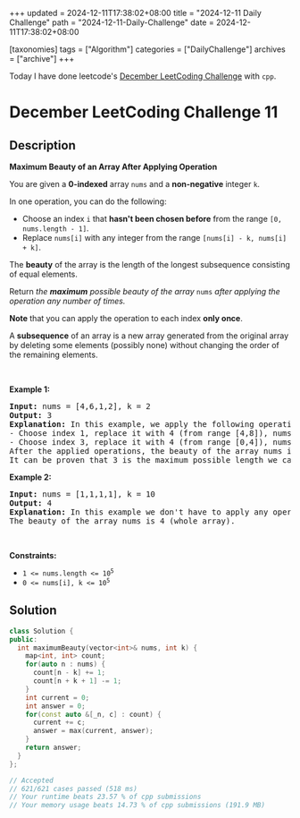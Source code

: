 +++
updated = 2024-12-11T17:38:02+08:00
title = "2024-12-11 Daily Challenge"
path = "2024-12-11-Daily-Challenge"
date = 2024-12-11T17:38:02+08:00

[taxonomies]
tags = ["Algorithm"]
categories = ["DailyChallenge"]
archives = ["archive"]
+++

Today I have done leetcode's [December LeetCoding Challenge](https://leetcode.com/problems/maximum-beauty-of-an-array-after-applying-operation/) with `cpp`.

<!-- more -->

# December LeetCoding Challenge 11

## Description

**Maximum Beauty of an Array After Applying Operation**

<p>You are given a <strong>0-indexed</strong> array <code>nums</code> and a <strong>non-negative</strong> integer <code>k</code>.</p>

<p>In one operation, you can do the following:</p>

<ul>
	<li>Choose an index <code>i</code> that <strong>hasn&#39;t been chosen before</strong> from the range <code>[0, nums.length - 1]</code>.</li>
	<li>Replace <code>nums[i]</code> with any integer from the range <code>[nums[i] - k, nums[i] + k]</code>.</li>
</ul>

<p>The <strong>beauty</strong> of the array is the length of the longest subsequence consisting of equal elements.</p>

<p>Return <em>the <strong>maximum</strong> possible beauty of the array </em><code>nums</code><em> after applying the operation any number of times.</em></p>

<p><strong>Note</strong> that you can apply the operation to each index <strong>only once</strong>.</p>

<p>A&nbsp;<strong>subsequence</strong> of an array is a new array generated from the original array by deleting some elements (possibly none) without changing the order of the remaining elements.</p>

<p>&nbsp;</p>
<p><strong class="example">Example 1:</strong></p>

<pre>
<strong>Input:</strong> nums = [4,6,1,2], k = 2
<strong>Output:</strong> 3
<strong>Explanation:</strong> In this example, we apply the following operations:
- Choose index 1, replace it with 4 (from range [4,8]), nums = [4,4,1,2].
- Choose index 3, replace it with 4 (from range [0,4]), nums = [4,4,1,4].
After the applied operations, the beauty of the array nums is 3 (subsequence consisting of indices 0, 1, and 3).
It can be proven that 3 is the maximum possible length we can achieve.
</pre>

<p><strong class="example">Example 2:</strong></p>

<pre>
<strong>Input:</strong> nums = [1,1,1,1], k = 10
<strong>Output:</strong> 4
<strong>Explanation:</strong> In this example we don&#39;t have to apply any operations.
The beauty of the array nums is 4 (whole array).
</pre>

<p>&nbsp;</p>
<p><strong>Constraints:</strong></p>

<ul>
	<li><code>1 &lt;= nums.length &lt;= 10<sup>5</sup></code></li>
	<li><code>0 &lt;= nums[i], k &lt;= 10<sup>5</sup></code></li>
</ul>


## Solution

``` cpp
class Solution {
public:
  int maximumBeauty(vector<int>& nums, int k) {
    map<int, int> count;
    for(auto n : nums) {
      count[n - k] += 1;
      count[n + k + 1] -= 1;
    }
    int current = 0;
    int answer = 0;
    for(const auto &[_n, c] : count) {
      current += c;
      answer = max(current, answer);
    }
    return answer;
  }
};

// Accepted
// 621/621 cases passed (518 ms)
// Your runtime beats 23.57 % of cpp submissions
// Your memory usage beats 14.73 % of cpp submissions (191.9 MB)
```

